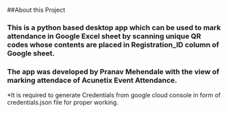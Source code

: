 ##About this Project

### This is a python based desktop app which can be used to mark attendance in Google Excel sheet by scanning unique QR codes whose contents are placed in Registration_ID column of Google sheet.

### The app was developed by Pranav Mehendale with the view of marking attendace of Acunetix Event Attendance.

*It is required to generate Credentials from google cloud console in form of credentials.json file for proper working.
